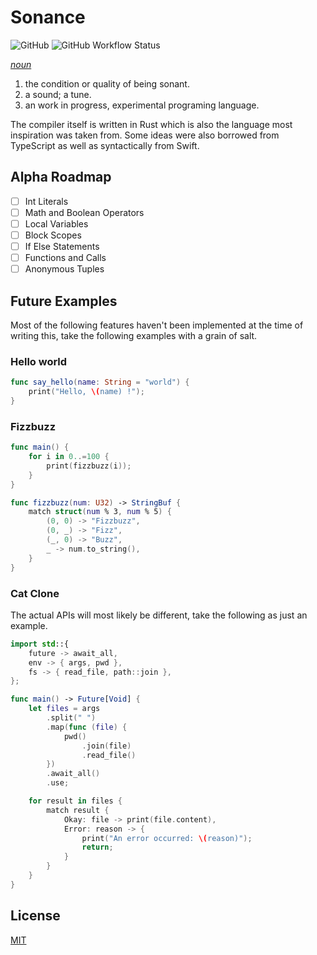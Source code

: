 # Sonance

![GitHub](https://img.shields.io/github/license/Jdender/sonancelang)
![GitHub Workflow Status](https://img.shields.io/github/workflow/status/Jdender/sonancelang/Continuous%20integration)

[_noun_](https://www.dictionary.com/browse/sonance)

1. the condition or quality of being sonant.
2. a sound; a tune.
3. an work in progress, experimental programing language.

The compiler itself is written in Rust which is also the language most inspiration was taken from. Some ideas were also borrowed from TypeScript as well as syntactically from Swift.

## Alpha Roadmap

- [ ] Int Literals
- [ ] Math and Boolean Operators
- [ ] Local Variables
- [ ] Block Scopes
- [ ] If Else Statements
- [ ] Functions and Calls
- [ ] Anonymous Tuples

## Future Examples

Most of the following features haven't been implemented at the time of writing this, take the following examples with a grain of salt.

### Hello world

```swift
func say_hello(name: String = "world") {
    print("Hello, \(name) !");
}
```

### Fizzbuzz

```swift
func main() {
    for i in 0..=100 {
        print(fizzbuzz(i));
    }
}

func fizzbuzz(num: U32) -> StringBuf {
    match struct(num % 3, num % 5) {
        (0, 0) -> "Fizzbuzz",
        (0, _) -> "Fizz",
        (_, 0) -> "Buzz",
        _ -> num.to_string(),
    }
}
```

### Cat Clone

The actual APIs will most likely be different, take the following as just an example.

```swift
import std::{
    future -> await_all,
    env -> { args, pwd },
    fs -> { read_file, path::join },
};

func main() -> Future[Void] {
    let files = args
        .split(" ")
        .map(func (file) {
            pwd()
                .join(file)
                .read_file()
        })
        .await_all()
        .use;

    for result in files {
        match result {
            Okay: file -> print(file.content),
            Error: reason -> {
                print("An error occurred: \(reason)");
                return;
            }
        }
    }
}
```

## License

[MIT](https://choosealicense.com/licenses/mit/)
